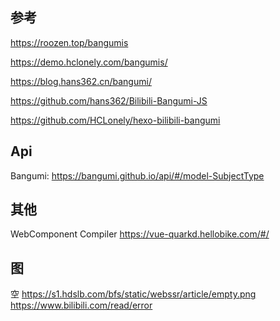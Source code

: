 ## 参考

https://roozen.top/bangumis

https://demo.hclonely.com/bangumis/

https://blog.hans362.cn/bangumi/

https://github.com/hans362/Bilibili-Bangumi-JS

https://github.com/HCLonely/hexo-bilibili-bangumi

## Api

Bangumi: https://bangumi.github.io/api/#/model-SubjectType

## 其他
WebComponent Compiler https://vue-quarkd.hellobike.com/#/

## 图

空  https://s1.hdslb.com/bfs/static/webssr/article/empty.png   https://www.bilibili.com/read/error
